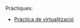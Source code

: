 
Pràctiques:
- [Pràctica de virtualització](https://github.com/PolNie/Portfoli/blob/main/Moduls/M01%20Sistemes%20informatics/UF1/M01_P%C3%A0rctica1.Virtualitzaci%C3%B3.html)
